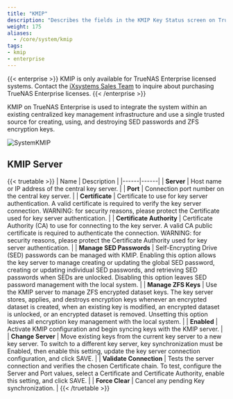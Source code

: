 ```yaml
---
title: "KMIP"
description: "Describes the fields in the KMIP Key Status screen on TrueNAS CORE Enterprise."
weight: 175
aliases:
  - /core/system/kmip
tags:
- kmip
- enterprise
---
```


{{< enterprise >}}
KMIP is only available for TrueNAS Enterprise licensed systems.
Contact the [iXsystems Sales Team](mailto:sales@ixsystems.com) to inquire about purchasing TrueNAS Enterprise licenses.
{{< /enterprise >}}

KMIP on TrueNAS Enterprise is used to integrate the system within an existing centralized key management infrastructure and use a single trusted source for creating, using, and destroying SED passwords and ZFS encryption keys.

![SystemKMIP](/images/CORE/System/SystemKMIP.png "KMIP Options")

## KMIP Server

{{< truetable >}}
| Name | Description |
|------|------|
| **Server** | Host name or IP address of the central key server. |
| **Port** | Connection port number on the central key server. |
| **Certificate** | Certificate to use for key server authentication. A valid certificate is required to verify the key server connection. WARNING: for security reasons, please protect the Certificate used for key server authentication. |
| **Certificate Authority** | Certificate Authority (CA) to use for connecting to the key server. A valid CA public certificate is required to authenticate the connection. WARNING: for security reasons, please protect the Certificate Authority used for key server authentication. |
| **Manage SED Passwords** | Self-Encrypting Drive (SED) passwords can be managed with KMIP. Enabling this option allows the key server to manage creating or updating the global SED password, creating or updating individual SED passwords, and retrieving SED passwords when SEDs are unlocked. Disabling this option leaves SED password management with the local system. |
| **Manage ZFS Keys** | Use the KMIP server to manage ZFS encrypted dataset keys. The key server stores, applies, and destroys encryption keys whenever an encrypted dataset is created, when an existing key is modified, an encrypted dataset is unlocked, or an encrypted dataset is removed. Unsetting this option leaves all encryption key management with the local system. |
| **Enabled** | Activate KMIP configuration and begin syncing keys with the KMIP server. |
| **Change Server** | Move existing keys from the current key server to a new key server. To switch to a different key server, key synchronization must be Enabled, then enable this setting, update the key server connection configuration, and click SAVE. |
| **Validate Connection** | Tests the server connection and verifies the chosen Certificate chain. To test, configure the Server and Port values, select a Certificate and Certificate Authority, enable this setting, and click SAVE. |
| **Force Clear** | Cancel any pending Key synchronization. |
{{< /truetable >}}
